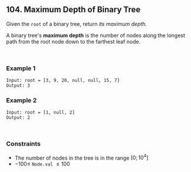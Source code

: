 ## 104. Maximum Depth of Binary Tree

Given the `root` of a binary tree, return *its maximum depth.*

A binary tree's **maximum depth** is the number of nodes along the longest path from the root node down to the farthest leaf node.

<br>

### Example 1

```
Input: root = [3, 9, 20, null, null, 15, 7]
Output: 3
```

### Example 2

```
Input: root = [1, null, 2]
Output: 2
```

<br>

### Constraints

* The number of nodes in the tree is in the range $[0; 10^4]$
* $-100 \leqslant$ `Node.val` $\leqslant 100$
